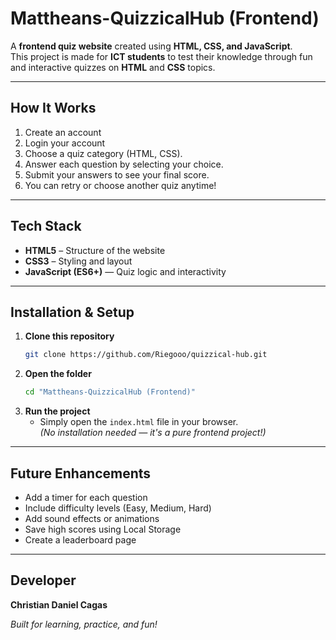 #  Mattheans-QuizzicalHub (Frontend)

A **frontend quiz website** created using **HTML, CSS, and JavaScript**.  
This project is made for **ICT students** to test their knowledge through fun and interactive quizzes on **HTML** and **CSS** topics.

---

##  How It Works

1. Create an account
2. Login your account
3. Choose a quiz category (HTML, CSS).  
4. Answer each question by selecting your choice.  
5. Submit your answers to see your final score.  
6. You can retry or choose another quiz anytime!  

---

##  Tech Stack

-  **HTML5** – Structure of the website  
-  **CSS3** – Styling and layout
-  **JavaScript (ES6+)** — Quiz logic and interactivity

---

##  Installation & Setup

1. **Clone this repository**
   ```bash
   git clone https://github.com/Riegooo/quizzical-hub.git
   ```
2. **Open the folder**
   ```bash
   cd "Mattheans-QuizzicalHub (Frontend)"
   ```
3. **Run the project**
   - Simply open the `index.html` file in your browser.  
   *(No installation needed — it's a pure frontend project!)*

---

##  Future Enhancements

- Add a timer for each question  
- Include difficulty levels (Easy, Medium, Hard)  
- Add sound effects or animations  
- Save high scores using Local Storage  
- Create a leaderboard page  

---

##  Developer

**Christian Daniel Cagas**  

 *Built for learning, practice, and fun!*
